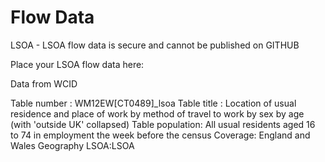 # Flow Data

LSOA - LSOA flow data is secure and cannot be published on GITHUB

Place your LSOA flow data here:


Data from WCID

Table number : WM12EW[CT0489]_lsoa
Table title	: Location of usual residence and place of work by method of travel to work by sex by age (with 'outside UK' collapsed)
Table population: All usual residents aged 16 to 74 in employment the week before the census
Coverage: England and Wales
Geography LSOA:LSOA
